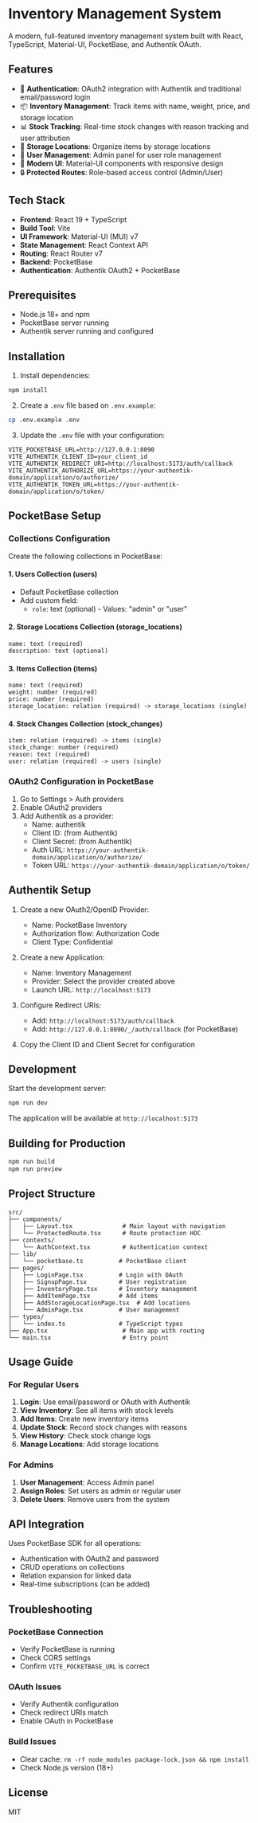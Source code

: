 # Inventory Management System

A modern, full-featured inventory management system built with React, TypeScript, Material-UI, PocketBase, and Authentik OAuth.

## Features

- 🔐 **Authentication**: OAuth2 integration with Authentik and traditional email/password login
- 📦 **Inventory Management**: Track items with name, weight, price, and storage location
- 📊 **Stock Tracking**: Real-time stock changes with reason tracking and user attribution
- 🏢 **Storage Locations**: Organize items by storage locations
- 👥 **User Management**: Admin panel for user role management
- 🎨 **Modern UI**: Material-UI components with responsive design
- 🔒 **Protected Routes**: Role-based access control (Admin/User)

## Tech Stack

- **Frontend**: React 19 + TypeScript
- **Build Tool**: Vite
- **UI Framework**: Material-UI (MUI) v7
- **State Management**: React Context API
- **Routing**: React Router v7
- **Backend**: PocketBase
- **Authentication**: Authentik OAuth2 + PocketBase

## Prerequisites

- Node.js 18+ and npm
- PocketBase server running
- Authentik server running and configured

## Installation

1. Install dependencies:

```bash
npm install
```

2. Create a `.env` file based on `.env.example`:

```bash
cp .env.example .env
```

3. Update the `.env` file with your configuration:

```env
VITE_POCKETBASE_URL=http://127.0.0.1:8090
VITE_AUTHENTIK_CLIENT_ID=your_client_id
VITE_AUTHENTIK_REDIRECT_URI=http://localhost:5173/auth/callback
VITE_AUTHENTIK_AUTHORIZE_URL=https://your-authentik-domain/application/o/authorize/
VITE_AUTHENTIK_TOKEN_URL=https://your-authentik-domain/application/o/token/
```

## PocketBase Setup

### Collections Configuration

Create the following collections in PocketBase:

#### 1. Users Collection (users)

- Default PocketBase collection
- Add custom field:
  - `role`: text (optional) - Values: "admin" or "user"

#### 2. Storage Locations Collection (storage_locations)

```
name: text (required)
description: text (optional)
```

#### 3. Items Collection (items)

```
name: text (required)
weight: number (required)
price: number (required)
storage_location: relation (required) -> storage_locations (single)
```

#### 4. Stock Changes Collection (stock_changes)

```
item: relation (required) -> items (single)
stock_change: number (required)
reason: text (required)
user: relation (required) -> users (single)
```

### OAuth2 Configuration in PocketBase

1. Go to Settings > Auth providers
2. Enable OAuth2 providers
3. Add Authentik as a provider:
   - Name: authentik
   - Client ID: (from Authentik)
   - Client Secret: (from Authentik)
   - Auth URL: `https://your-authentik-domain/application/o/authorize/`
   - Token URL: `https://your-authentik-domain/application/o/token/`

## Authentik Setup

1. Create a new OAuth2/OpenID Provider:
   - Name: PocketBase Inventory
   - Authorization flow: Authorization Code
   - Client Type: Confidential

2. Create a new Application:
   - Name: Inventory Management
   - Provider: Select the provider created above
   - Launch URL: `http://localhost:5173`

3. Configure Redirect URIs:
   - Add: `http://localhost:5173/auth/callback`
   - Add: `http://127.0.0.1:8090/_/auth/callback` (for PocketBase)

4. Copy the Client ID and Client Secret for configuration

## Development

Start the development server:

```bash
npm run dev
```

The application will be available at `http://localhost:5173`

## Building for Production

```bash
npm run build
npm run preview
```

## Project Structure

```
src/
├── components/
│   ├── Layout.tsx              # Main layout with navigation
│   └── ProtectedRoute.tsx      # Route protection HOC
├── contexts/
│   └── AuthContext.tsx         # Authentication context
├── lib/
│   └── pocketbase.ts          # PocketBase client
├── pages/
│   ├── LoginPage.tsx          # Login with OAuth
│   ├── SignupPage.tsx         # User registration
│   ├── InventoryPage.tsx      # Inventory management
│   ├── AddItemPage.tsx        # Add items
│   ├── AddStorageLocationPage.tsx  # Add locations
│   └── AdminPage.tsx          # User management
├── types/
│   └── index.ts               # TypeScript types
├── App.tsx                     # Main app with routing
└── main.tsx                    # Entry point
```

## Usage Guide

### For Regular Users

1. **Login**: Use email/password or OAuth with Authentik
2. **View Inventory**: See all items with stock levels
3. **Add Items**: Create new inventory items
4. **Update Stock**: Record stock changes with reasons
5. **View History**: Check stock change logs
6. **Manage Locations**: Add storage locations

### For Admins

1. **User Management**: Access Admin panel
2. **Assign Roles**: Set users as admin or regular user
3. **Delete Users**: Remove users from the system

## API Integration

Uses PocketBase SDK for all operations:

- Authentication with OAuth2 and password
- CRUD operations on collections
- Relation expansion for linked data
- Real-time subscriptions (can be added)

## Troubleshooting

### PocketBase Connection

- Verify PocketBase is running
- Check CORS settings
- Confirm `VITE_POCKETBASE_URL` is correct

### OAuth Issues

- Verify Authentik configuration
- Check redirect URIs match
- Enable OAuth in PocketBase

### Build Issues

- Clear cache: `rm -rf node_modules package-lock.json && npm install`
- Check Node.js version (18+)

## License

MIT
